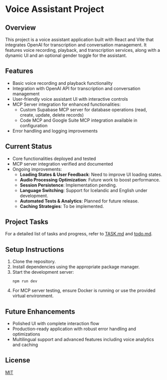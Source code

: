 # Voice Assistant Project

## Overview
This project is a voice assistant application built with React and Vite that integrates OpenAI for transcription and conversation management. It features voice recording, playback, and transcription services, along with a dynamic UI and an optional gender toggle for the assistant.

## Features
- Basic voice recording and playback functionality
- Integration with OpenAI API for transcription and conversation management
- User-friendly voice assistant UI with interactive controls
- MCP Server integration for enhanced functionalities:
  - Custom Supabase MCP server for database operations (read, create, update, delete records)
  - Code MCP and Google Suite MCP integration available in configuration
- Error handling and logging improvements

## Current Status
- Core functionalities deployed and tested
- MCP server integration verified and documented
- Ongoing improvements:
  - **Loading States & User Feedback**: Need to improve UI loading states.
  - **Audio Processing Optimization**: Future work to boost performance.
  - **Session Persistence**: Implementation pending.
  - **Language Switching**: Support for Icelandic and English under development.
  - **Automated Tests & Analytics**: Planned for future release.
  - **Caching Strategies**: To be implemented.

## Project Tasks
For a detailed list of tasks and progress, refer to [TASK.md](TASK.md) and [todo.md](todo.md).

## Setup Instructions
1. Clone the repository.
2. Install dependencies using the appropriate package manager.
3. Start the development server:
   ```
   npm run dev
   ```
4. For MCP server testing, ensure Docker is running or use the provided virtual environment.

## Future Enhancements
- Polished UI with complete interaction flow
- Production-ready application with robust error handling and optimizations
- Multilingual support and advanced features including voice analytics and caching

## License
[MIT](LICENSE)
